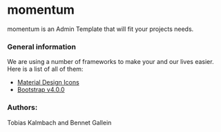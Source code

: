 # momentum
momentum is an Admin Template that will fit your projects needs.

### General information
We are using a number of frameworks to make your and our lives easier. Here is a list of all of them:
- [Material Design Icons](https://materialdesignicons.com/)
- [Bootstrap v4.0.0](https://getbootstrap.com/)

### Authors:
Tobias Kalmbach and Bennet Gallein

